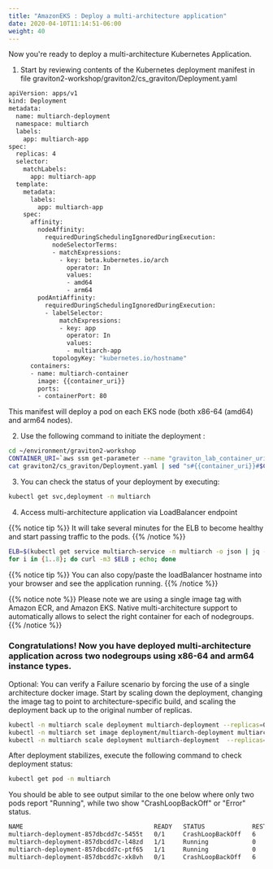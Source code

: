 ```yaml
---
title: "AmazonEKS : Deploy a multi-architecture application"
date: 2020-04-10T11:14:51-06:00
weight: 40
---
```


Now you're ready to deploy a multi-architecture Kubernetes Application.

1. Start by reviewing contents of the Kubernetes deployment manifest in file graviton2-workshop/graviton2/cs_graviton/Deployment.yaml

```bash
apiVersion: apps/v1
kind: Deployment
metadata:
  name: multiarch-deployment
  namespace: multiarch
  labels:
    app: multiarch-app
spec:
  replicas: 4
  selector:
    matchLabels:
      app: multiarch-app
  template:
    metadata:
      labels:
        app: multiarch-app
    spec:
      affinity:
        nodeAffinity:
          requiredDuringSchedulingIgnoredDuringExecution:
            nodeSelectorTerms:
            - matchExpressions:
              - key: beta.kubernetes.io/arch
                operator: In
                values:
                - amd64
                - arm64
        podAntiAffinity:
          requiredDuringSchedulingIgnoredDuringExecution:
          - labelSelector:
              matchExpressions:
              - key: app
                operator: In
                values:
                - multiarch-app
            topologyKey: "kubernetes.io/hostname"
      containers:
      - name: multiarch-container
        image: {{container_uri}} 
        ports:
        - containerPort: 80
```

This manifest will deploy a pod on each EKS node (both x86-64 (amd64) and arm64 nodes).

2. Use the following command to initiate the deployment :

```bash
cd ~/environment/graviton2-workshop
CONTAINER_URI=`aws ssm get-parameter --name "graviton_lab_container_uri" | jq -r .Parameter.Value`
cat graviton2/cs_graviton/Deployment.yaml | sed "s#{{container_uri}}#$CONTAINER_URI#" | kubectl apply -f -
```

3. You can check the status of your deployment by executing:

```bash
kubectl get svc,deployment -n multiarch
```

4. Access multi-architecture application via LoadBalancer endpoint 

{{% notice tip %}} 
It will take several minutes for the ELB to become healthy and start passing traffic to the pods.
{{% /notice %}}

```bash
ELB=$(kubectl get service multiarch-service -n multiarch -o json | jq -r '.status.loadBalancer.ingress[].hostname')
for i in {1..8}; do curl -m3 $ELB ; echo; done
```
{{% notice tip %}} 
You can also copy/paste the loadBalancer hostname into your browser and see the application running. 
{{% /notice %}}

{{% notice note %}}
Please note we are using a single image tag with Amazon ECR, and Amazon EKS. Native multi-architecture support to automatically allows to select
the right container for each of nodegroups.
{{% /notice %}}

### Congratulations! Now you have deployed multi-architecture application across two nodegroups using x86-64 and arm64 instance types.


Optional: You can verify a Failure scenario by forcing the use of a single architecture docker image.
Start by scaling down the deployment, changing the image tag to point to architecture-specific build, and scaling the 
deployment back up to the original number of replicas.

```bash
kubectl -n multiarch scale deployment multiarch-deployment --replicas=0
kubectl -n multiarch set image deployment/multiarch-deployment multiarch-container=$CONTAINER_URI-x86
kubectl -n multiarch scale deployment multiarch-deployment  --replicas=4
```

After deployment stabilizes, execute the following command to check deployment status:

```bash 
kubectl get pod -n multiarch 
```

You should be able to see output similar to the one below where only two pods report "Running", while two show "CrashLoopBackOff" or "Error" status.

```bash
NAME                                    READY   STATUS             RESTARTS   AGE
multiarch-deployment-857dbcdd7c-5455t   0/1     CrashLoopBackOff   6          9m33s
multiarch-deployment-857dbcdd7c-l48zd   1/1     Running            0          9m33s
multiarch-deployment-857dbcdd7c-ptf65   1/1     Running            0          9m33s
multiarch-deployment-857dbcdd7c-xk8vh   0/1     CrashLoopBackOff   6          9m33s
```










